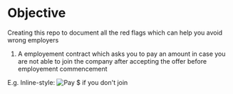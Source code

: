 # Objective
Creating this repo to document all the red flags which can help you avoid wrong employers

1. A employement contract which asks you to pay an amount in case you are not able to join the company after accepting the offer before employement commencement

E.g. 
Inline-style: 
![Pay $ if you don't join](https://github.com/amuldotexe/amuldotexeEmployerRedFlags/PayMoneyIfYourDoNOTJoin20220412.jpg.jpg)


